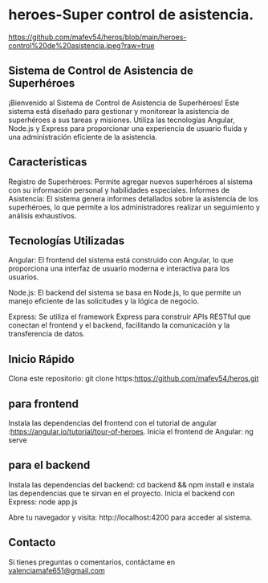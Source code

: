 # heroes-Super control de asistencia.
https://github.com/mafev54/heros/blob/main/heroes-control%20de%20asistencia.jpeg?raw=true
## Sistema de Control de Asistencia de Superhéroes
¡Bienvenido al Sistema de Control de Asistencia de Superhéroes! Este sistema está diseñado para gestionar y monitorear la asistencia de superhéroes a sus tareas y misiones. Utiliza las tecnologías Angular, Node.js y Express para proporcionar una experiencia de usuario fluida y una administración eficiente de la asistencia.

## Características
Registro de Superhéroes: Permite agregar nuevos superhéroes al sistema con su información personal y habilidades especiales.
Informes de Asistencia: El sistema genera informes detallados sobre la asistencia de los superhéroes, lo que permite a los administradores realizar un seguimiento y análisis exhaustivos.

## Tecnologías Utilizadas
Angular: El frontend del sistema está construido con Angular, lo que proporciona una interfaz de usuario moderna e interactiva para los usuarios.

Node.js: El backend del sistema se basa en Node.js, lo que permite un manejo eficiente de las solicitudes y la lógica de negocio.

Express: Se utiliza el framework Express para construir APIs RESTful que conectan el frontend y el backend, facilitando la comunicación y la transferencia de datos.

## Inicio Rápido
Clona este repositorio: git clone https:https://github.com/mafev54/heros.git

## para frontend
Instala las dependencias del frontend con el tutorial de angular :https://angular.io/tutorial/tour-of-heroes.
Inicia el frontend de Angular: ng serve

## para el backend
Instala las dependencias del backend: cd backend && npm install e instala las dependencias que te sirvan en el proyecto.
Inicia el backend con Express: node app.js

Abre tu navegador y visita: http://localhost:4200 para acceder al sistema.

## Contacto
Si tienes preguntas o comentarios, contáctame en valenciamafe651@gmail.com
